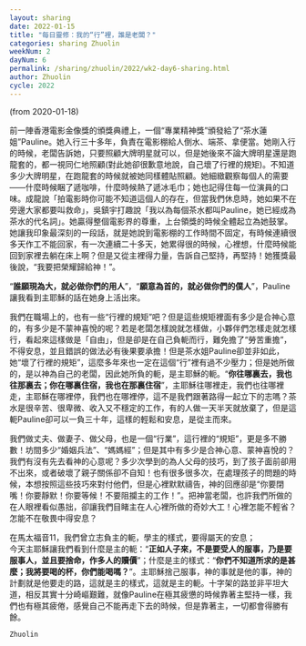 ```yaml
---
layout: sharing
date: 2022-01-15
title: "每日靈修：我的“行”裡，誰是老闆？"
categories: sharing Zhuolin
weekNum: 2
dayNum: 6
permalink: /sharing/zhuolin/2022/wk2-day6-sharing.html
author: Zhuolin
cycle: 2022
---
```

(from 2020-01-18)

前一陣香港電影金像獎的頒獎典禮上，一個“專業精神獎”頒發給了“茶水蓮姐”Pauline。她入行三十多年，負責在電影棚給人倒水、端茶、拿便當。她剛入行的時候，老闆告訴她，只要照顧大牌明星就可以，但是她後來不論大牌明星還是跑龍套的，都一視同仁地照顧(對此她卻很歉意地說，自己壞了行裡的規矩)。不知道多少大牌明星，在跑龍套的時候就被她同樣體貼照顧。她細緻觀察每個人的需要——什麼時候睏了遞咖啡，什麼時候熱了遞冰毛巾；她也記得住每一位演員的口味。成龍說「拍電影時你可能不知道這個人的存在，但當我們休息時，她如果不在旁邊大家都要叫救命」，吳鎮宇打趣說「我以為每個茶水都叫Pauline，她已經成為茶水的代名詞」。她贏得整個電影界的尊重，上台領獎的時候全體起立為她鼓掌。她讓我印象最深刻的一段話，就是她說到電影棚的工作時間不固定，有時候連續很多天作工不能回家，有一次連續二十多天，她累得很的時候，心裡想，什麼時候能回到家裡去躺在床上啊？但是又從主裡得力量，告訴自己堅持，再堅持！她獲獎最後說，“我要把榮耀歸給神！”。  

“**誰願現為大，就必做你們的用人**”，“**願意為首的，就必做你們的僕人**”，Pauline讓我看到主耶穌的話在她身上活出來。  

我們在職場上的，也有一些“行裡的規矩”吧？但是這些規矩裡面有多少是合神心意的，有多少是不蒙神喜悅的呢？若是老闆怎樣說就怎樣做，小夥伴們怎樣走就怎樣行，看起來這樣做是「自由」，但是卻是在自己負軛而行，難免擔了“勞苦重擔”，不得安息，並且錯誤的做法必有後果要承擔！但是茶水姐Pauline卻並非如此，她“壞了行裡的規矩”，這麼多年來也一定在這個“行”裡有過不少壓力；但是她所做的，是以神為自己的老闆，因此她所負的軛，是主耶穌的軛。“**你往哪裏去，我也往那裏去；你在哪裏住宿，我也在那裏住宿**”，主耶穌往哪裡走，我們也往哪裡走，主耶穌在哪裡停，我們也在哪裡停，這不是我們跟著路得一起立下的志嗎？茶水是很辛苦、很卑微、收入又不穩定的工作，有的人做一天半天就放棄了，但是這軛Pauline卻可以一負三十年，這樣的輕鬆和安息，是從主而來。  

我們做丈夫、做妻子、做父母，也是一個“行業”，這行裡的“規矩”，更是多不勝數！坊間多少“婚姻兵法”、“媽媽經”；但是其中有多少是合神心意、蒙神喜悅的？我們有沒有先去看神的心意呢？多少次學到的為人父母的技巧，到了孩子面前卻用不出來，或者破壞了親子關係卻不自知！也有很多很多次，在處理孩子的問題的時候，本想按照這些技巧來對付他們，但是心裡默默禱告，神的回應卻是“你要閉嘴！你要靜默！你要等候！不要阻攔主的工作！”。把神當老闆，也許我們所做的在人眼裡看似愚拙，卻讓我們目睹主在人心裡所做的奇妙大工！心裡怎能不輕省？怎能不在敬畏中得安息？  

在馬太福音11，我們曾立志負主的軛，學主的樣式，要得屬天的安息；  
今天主耶穌讓我們看到什麼是主的軛：“**正如人子來，不是要受人的服事，乃是要服事人，並且要捨命，作多人的贖價**”；什麼是主的樣式：“**你們不知道所求的是甚麼；我將要喝的杯，你們能喝嗎？**”。主耶穌捨己服事，神的事就是他的事，神的計劃就是他要走的路，這就是主的樣式，這就是主的軛。十字架的路並非平坦大道，相反其實十分崎嶇艱難，就像Pauline在極其疲憊的時候靠著主堅持一樣，我們也有極其疲倦，感覺自己不能再走下去的時候，但是靠著主，一切都會得勝有餘。  

`Zhuolin`  
